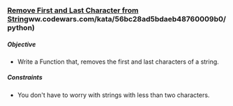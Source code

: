 ### [Remove First and Last Character from String](https://www.codewars.com/kata/56bc28ad5bdaeb48760009b0/python)ww.codewars.com/kata/56bc28ad5bdaeb48760009b0/python)

##### Objective

- Write a Function that, removes the first and last characters of a string.

##### Constraints

- You don't have to worry with strings with less than two characters.